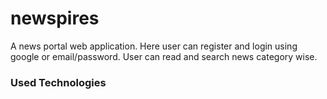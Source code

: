 # newspires
A news portal web application. Here user can register and login using google or email/password. User can read and search news category wise.

<h3>Used Technologies</h3>
